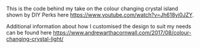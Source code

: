 This is the code behind my take on the colour changing crystal island shown by DIY Perks here https://www.youtube.com/watch?v=Jh618yi0JZY.

Additional information about how I customised the design to suit my needs can be found here https://www.andrewarthacornwall.com/2017/08/colour-changing-crystal-light/
